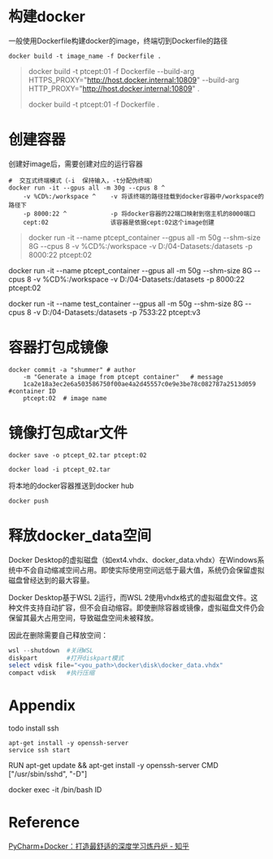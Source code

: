 # 构建docker

一般使用Dockerfile构建docker的image，终端切到Dockerfile的路径

```shell
docker build -t image_name -f Dockerfile .
```
> docker build -t ptcept:01 -f Dockerfile --build-arg HTTPS_PROXY="http://host.docker.internal:10809" --build-arg HTTP_PROXY="http://host.docker.internal:10809" .
>
> docker build -t ptcept:01 -f Dockerfile .



# 创建容器

创建好image后，需要创建对应的运行容器

```shell
#  交互式终端模式（-i  保持输入，-t分配伪终端）
docker run -it --gpus all -m 30g --cpus 8 ^
    -v %CD%:/workspace ^    -v 将该终端的路径挂载到docker容器中/workspace的路径下
    -p 8000:22 ^			-p 将docker容器的22端口映射到宿主机的8000端口
    cept:02					该容器是依据cept:02这个image创建

```

>docker run -it --name ptcept_container --gpus all -m 50g --shm-size 8G --cpus 8 -v %CD%:/workspace -v D:/04-Datasets:/datasets -p 8000:22 ptcept:02


docker run -it --name ptcept_container --gpus all -m 50g --shm-size 8G --cpus 8 -v %CD%:/workspace -v D:/04-Datasets:/datasets -p 8000:22 ptcept:02


docker run -it --name test_container --gpus all -m 50g --shm-size 8G --cpus 8 -v D:/04-Datasets:/datasets -p 7533:22 ptcept:v3

# 容器打包成镜像

```shell
docker commit -a "shummer" # author
	-m "Generate a image from ptcept container"   # message
	1ca2e18a3ec2e6a503586750f00ae4a2d45557c0e9e3be78c082787a2513d059  #container ID
	ptcept:02  # image name
```

# 镜像打包成tar文件

```shell
docker save -o ptcept_02.tar ptcept:02
```



```shell
docker load -i ptcept_02.tar
```






将本地的docker容器推送到docker hub
```
docker push 
```




# 释放docker_data空间

Docker Desktop的虚拟磁盘（如ext4.vhdx、docker_data.vhdx）在Windows系统中不会自动缩减空间占用。即使实际使用空间远低于最大值，系统仍会保留虚拟磁盘曾经达到的最大容量。

Docker Desktop基于WSL 2运行，而WSL 2使用vhdx格式的虚拟磁盘文件。这种文件支持自动扩容，但不会自动缩容。即使删除容器或镜像，虚拟磁盘文件仍会保留其最大占用空间，导致磁盘空间未被释放‌。

因此在删除需要自己释放空间：

```powershell
wsl --shutdown	#关闭WSL
diskpart		#打开diskpart模式
select vdisk file="<you_path>\docker\disk\docker_data.vhdx"
compact vdisk	#执行压缩
```



# Appendix

todo install ssh

```
apt-get install -y openssh-server
service ssh start

```

RUN apt-get update && apt-get install -y openssh-server
CMD ["/usr/sbin/sshd", "-D"]

docker exec -it /bin/bash ID



# Reference

[PyCharm+Docker：打造最舒适的深度学习炼丹炉 - 知乎](https://zhuanlan.zhihu.com/p/52827335)

